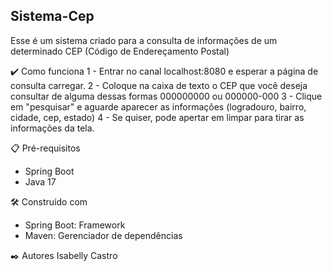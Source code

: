 ## Sistema-Cep
Esse é um sistema criado para a consulta de informações de um determinado CEP (Código de Endereçamento Postal)

✔️ Como funciona
1 - Entrar no canal localhost:8080 e esperar a página de consulta carregar.
2 - Coloque na caixa de texto o CEP que você deseja consultar de alguma dessas formas 000000000 ou 000000-000
3 - Clique em "pesquisar" e aguarde aparecer as informações (logradouro, bairro, cidade, cep, estado)
4 - Se quiser, pode apertar em limpar para tirar as informações da tela.

📋 Pré-requisitos
- Spring Boot
- Java 17

🛠️ Construído com
- Spring Boot: Framework
- Maven: Gerenciador de dependências 

✒️ Autores
Isabelly Castro
